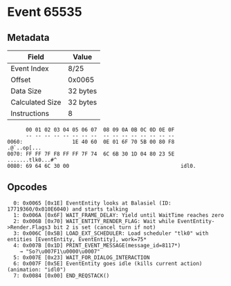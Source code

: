 # Event 65535

## Metadata

| Field           | Value    |
|-----------------|----------|
| Event Index     | 8/25     |
| Offset          | 0x0065   |
| Data Size       | 32 bytes |
| Calculated Size | 32 bytes |
| Instructions    | 8        |

```
      00 01 02 03 04 05 06 07  08 09 0A 0B 0C 0D 0E 0F
      -- -- -- -- -- -- -- --  -- -- -- -- -- -- -- --
0060:                1E 40 60  0E 01 6F 70 5B 00 80 F8       .@`..op[...
0070: FF FF 7F F8 FF FF 7F 74  6C 6B 30 1D 04 80 23 5E  .......tlk0...#^
0080: 69 64 6C 30 00                                    idl0.           
```

## Opcodes

```
  0: 0x0065 [0x1E] EventEntity looks at Balasiel (ID: 17719360/0x010E6040) and starts talking
  1: 0x006A [0x6F] WAIT_FRAME_DELAY: Yield until WaitTime reaches zero
  2: 0x006B [0x70] WAIT_ENTITY_RENDER_FLAG: Wait while EventEntity->Render.Flags3 bit 2 is set (cancel turn if not)
  3: 0x006C [0x5B] LOAD_EXT_SCHEDULER: Load scheduler "tlk0" with entities [EventEntity, EventEntity], work=75*
  4: 0x007B [0x1D] PRINT_EVENT_MESSAGE(message_id=8117*)
    → "So?\u007F1\u0000\u0007"
  5: 0x007E [0x23] WAIT_FOR_DIALOG_INTERACTION
  6: 0x007F [0x5E] EventEntity goes idle (kills current action) (animation: "idl0")
  7: 0x0084 [0x00] END_REQSTACK()
```
